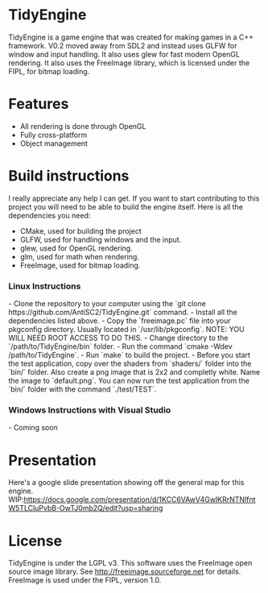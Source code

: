 # TidyEngine
TidyEngine is a game engine that was created for making games in a C++ framework. V0.2 moved away from SDL2 and instead uses GLFW for window and input handling. It also uses glew for fast modern OpenGL rendering. It also uses the FreeImage library, which is licensed under the FIPL, for bitmap loading.
# Features
- All rendering is done through OpenGL
- Fully cross-platform
- Object management

# Build instructions
I really appreciate any help I can get. If you want to start contributing to this project you will need to be able to build the engine itself. Here is all the dependencies you need:

- CMake, used for building the project
- GLFW, used for handling windows and the input.
- glew, used for OpenGL rendering.
- glm, used for math when rendering.
- FreeImage, used for bitmap loading.

<h3>Linux Instructions</h3>
- Clone the repository to your computer using the `git clone https://github.com/AntiSC2/TidyEngine.git` command.
- Install all the dependencies listed above.
- Copy the `freeimage.pc` file into your pkgconfig directory. Usually located in `/usr/lib/pkgconfig`. NOTE: YOU WILL NEED ROOT ACCESS TO DO THIS.
- Change directory to the `/path/to/TidyEngine/bin` folder.
- Run the command `cmake -Wdev /path/to/TidyEngine`.
- Run `make` to build the project.
- Before you start the test application, copy over the shaders from `shaders/` folder into the `bin/` folder. Also create a png image that is 2x2 and completly white. Name the image to `default.png`. You can now run the test application from the `bin/` folder with the command `./test/TEST`.

<h3>Windows Instructions with Visual Studio</h3>
- Coming soon

# Presentation
Here's a google slide presentation showing off the general map for this engine.
WIP:https://docs.google.com/presentation/d/1KCC6VAwV4GwIKRrNTNlfntW5TLCluPvbB-OwTJ0mb2Q/edit?usp=sharing

# License
TidyEngine is under the LGPL v3. This software uses the FreeImage open source image library. See http://freeimage.sourceforge.net for details. FreeImage is used under the FIPL, version 1.0. 
